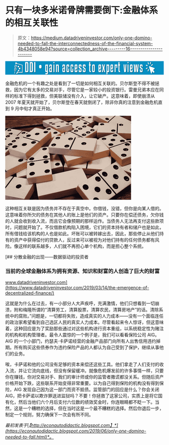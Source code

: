 # 只有一块多米诺骨牌需要倒下:金融体系的相互关联性

> 原文：<https://medium.datadriveninvestor.com/only-one-domino-needed-to-fall-the-interconnectedness-of-the-financial-system-4b4348058e94?source=collection_archive---------16----------------------->

[![](img/2024a004b23be6ac73c1e23fd1e10735.png)](http://www.track.datadriveninvestor.com/1B9E)

金融危机的一个有趣之处是看到了一切是如何相互关联的。贝尔斯登不得不被拯救，因为它有太多的交易对手，尽管它是一家较小的投资银行。雷曼兄弟本应在同样的标准下得到拯救，但美联储没有介入，让它破产。这意味着，即使崩溃从 2007 年夏天就开始了，贝尔斯登在春天就倒闭了，除非你真的注意到金融危机直到 9 月中旬才真正开始。

![](img/f259b26c2aa8c864033f7885e60372c5.png)

这种相互关联是因为债务并不存在于真空中。你借钱，没错，但你是向某人借的。这意味着你所欠的债务在其他人的账上是他们的资产。只要你在偿还债务，欠你钱的人就会收到收入流，而且它会像预期的那样运作。当债务人无法再支付这些款项时，问题就开始了。不仅借款机构陷入困境，它们的资本持有者和储户也是如此，所有借钱给该机构的人也是如此。坏账可以被转嫁出去，因此，那些停止从他们持有的资产中获得偿付的贷款人，反过来可以被视为对他们持有的任何债务都有风险。像这样的联系越多，人们就不再担心单个机构，而是担心整个系统。

[](https://www.datadriveninvestor.com/2019/03/14/the-emergence-of-decentralized-finance/) [## 分散金融的出现——数据驱动的投资者

### 当前的全球金融体系为拥有资源、知识和财富的人创造了巨大的财富

www.datadriveninvestor.com](https://www.datadriveninvestor.com/2019/03/14/the-emergence-of-decentralized-finance/) 

这就是为什么在过去，有一小部分人大声疾呼，充满激情，他们只想看到一切崩溃，附和梅隆所谓的“清算劳工，清算股票，清算农民，清算房地产”的话。清除系统中的腐败。”问题是，一切都将失败，造成真实的人力成本——没有一个面临连任的政治家希望看到自己选区人民的真实人力成本。尽管看起来令人惊讶，但这意味着，这种回应是为了奖励那些通过对这些机构进行资本重组，以系统稳定性为赌注的机构和机构管理者。最令人震惊的一个例子是，我们可以看看保险公司 AIG。AIG 的一个小部门，约瑟夫·卡萨诺经营的金融产品部门向所有人出售信用违约掉期。所有购买这些债券作为违约保险产品的人都认为自己受到了保护，继续从事他们的业务。

唉，卡萨诺和他的公司没有足够的资本来偿还这些工具。他们拿走了人们支付的收入流，并让它流向底线，但没有保留缓冲。就像危机爆发前的许多事情一样，只要你在赚钱，你对交易对手、我们的审计师或你的监管者撒谎都没关系。但随后资产价格开始下跌，这些联系开始变得非常重要。以为自己得到保险的机构没有得到保险，AIG 发现自己因为这一部门而资不抵债。监管部门的回应是什么？你会关闭 AIG，把卡萨诺以欺诈罪送进监狱吗？不要！你拯救了这家公司，实质上是将它国有化，然后当他们六个月后支付六位数的绩效奖金时，你连眼睛都不眨一下。当然，这是一个糟糕的选择，但在当时这是一个最不糟糕的选择。然后你退后一步，制定一个规则，努力确保下一次会有所不同。

*最初发表于*[*【http://econautodidactic.blogspot.com】*](https://econautodidactic.blogspot.com/2019/06/only-one-domino-needed-to-fall.html)*。*